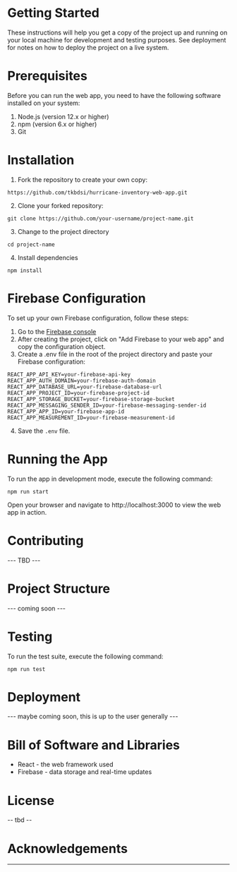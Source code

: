 # Getting Started

These instructions will help you get a copy of the project up and running on your local machine for development and testing purposes. See deployment for notes on how to deploy the project on a live system.

# Prerequisites

Before you can run the web app, you need to have the following software installed on your system:

1. Node.js (version 12.x or higher)
2. npm (version 6.x or higher)
3. Git

# Installation

1. Fork the repository to create your own copy:

```
https://github.com/tkbdsi/hurricane-inventory-web-app.git
```

2. Clone your forked repository:

```
git clone https://github.com/your-username/project-name.git
```

3. Change to the project directory

```
cd project-name
```

4. Install dependencies

```
npm install
```

# Firebase Configuration

To set up your own Firebase configuration, follow these steps:

1. Go to the [Firebase console](https://console.firebase.google.com/)
2. After creating the project, click on "Add Firebase to your web app" and copy the configuration object.
3. Create a .env file in the root of the project directory and paste your Firebase configuration:

```
REACT_APP_API_KEY=your-firebase-api-key
REACT_APP_AUTH_DOMAIN=your-firebase-auth-domain
REACT_APP_DATABASE_URL=your-firebase-database-url
REACT_APP_PROJECT_ID=your-firebase-project-id
REACT_APP_STORAGE_BUCKET=your-firebase-storage-bucket
REACT_APP_MESSAGING_SENDER_ID=your-firebase-messaging-sender-id
REACT_APP_APP_ID=your-firebase-app-id
REACT_APP_MEASUREMENT_ID=your-firebase-measurement-id
```

4. Save the `.env` file.

# Running the App

To run the app in development mode, execute the following command:

```
npm run start
```

Open your browser and navigate to http://localhost:3000 to view the web app in action.

# Contributing

--- TBD ---

# Project Structure

--- coming soon ---

# Testing

To run the test suite, execute the following command:

```
npm run test
```

# Deployment

--- maybe coming soon, this is up to the user generally ---

# Bill of Software and Libraries

- React - the web framework used
- Firebase - data storage and real-time updates

# License

-- tbd --

# Acknowledgements

---
